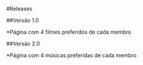 #Releases

##Versão 1.0

*Página com 4 filmes preferidos de cada membro

##Versão 2.0

*Página com 4 músicas preferidas de cada membro
